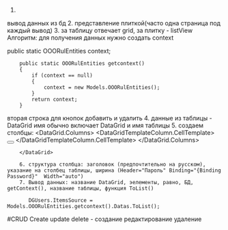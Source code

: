 1.
вывод данных из бд
2. представление плиткой(часто одна страница под каждый вывод)
3. за таблицу отвечает grid, за плитку - listView
   Алгоритм:
   для получения данных нужно создать context

   public static OOORulEntities context;

        public static OOORulEntities getcontext()
        {
            if (context == null)
            {
                context = new Models.OOORulEntities();
            }
            return context;
        }

   вторая строка для кнопок добавить и удалить
   4. данные из таблицы - DataGrid имя обычно включает DataGrid и имя таблицы
   5. создаем столбцы:
    <DataGrid Name="DGUsers" AutoGenerateColumns="False">
            <DataGrid.Columns>
                <DataGridTextColumn Header="№" Binding="{Binding ID}" Width="auto">
                </DataGridTextColumn>
                <DataGridTextColumn Header="Тип" Binding="{Binding Type}"  Width="auto"></DataGridTextColumn>
                <DataGridTextColumn Header="Логин" Binding="{Binding Login}"  Width="auto"></DataGridTextColumn>
                <DataGridTextColumn Header="Пароль" Binding="{Binding Password}"  Width="auto"></DataGridTextColumn>
                <DataGridTemplateColumn>
                    <DataGridTemplateColumn.CellTemplate>
                        <DataTemplate>
                            <Button Name="edit" Click="EditClick" ></Button>
                        </DataTemplate>
                    </DataGridTemplateColumn.CellTemplate> </DataGridTemplateColumn>
            </DataGrid.Columns>
           
        </DataGrid>

        6. структура столбца: заголовок (предпочтительно на русском), указание на столбец таблицы, ширина (Header="Пароль" Binding="{Binding Password}"  Width="auto")
        7. Вывод данных: название DataGrid, эелементы, равно, БД, getContext(), название таблицы, функция ToList()
     
           DGUsers.ItemsSource = Models.OOORulEntities.getcontext().Datas.ToList();
  
#CRUD
Create update delete  - создание редактирование удаление
